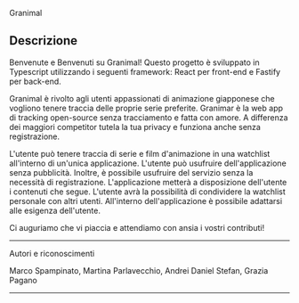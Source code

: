 Granimal

Descrizione
-------------------------------------------------------------------

Benvenute e Benvenuti su Granimal!
Questo progetto è sviluppato in Typescript utilizzando i seguenti framework: React per front-end e Fastify per back-end. 


Granimal è rivolto agli utenti appassionati di animazione giapponese che vogliono tenere traccia delle proprie serie preferite.
Granimar è la web app di tracking open-source senza tracciamento e fatta con amore.
A differenza dei maggiori competitor tutela la tua privacy e funziona anche senza registrazione.

L'utente può tenere traccia di serie e film d'animazione in una watchlist all'interno di un'unica applicazione. L'utente può usufruire dell'applicazione senza pubblicità. Inoltre, è possibile usufruire del servizio senza la necessità di registrazione. 
L'applicazione metterà a disposizione dell'utente i contenuti che segue. L'utente avrà la possibilità di condividere la watchlist personale con altri utenti. 
All'interno dell'applicazione è possibile adattarsi alle esigenza dell'utente.

Ci auguriamo che vi piaccia e attendiamo con ansia i vostri contributi!

----------------------------------------------------------------
Autori e riconoscimenti

Marco Spampinato,
Martina Parlavecchio,
Andrei Daniel Stefan,
Grazia Pagano

---
